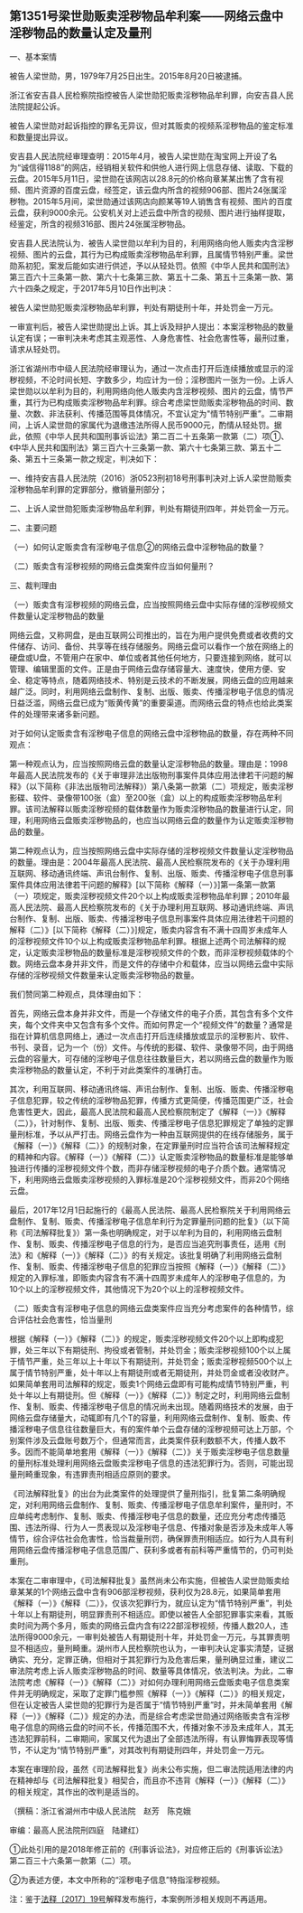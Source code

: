 ## 第1351号梁世勋贩卖淫秽物品牟利案——网络云盘中淫秽物品的数量认定及量刑

一、基本案情

被告人梁世勋，男，1979年7月25日出生。2015年8月20日被逮捕。

浙江省安吉县人民检察院指控被告人梁世勋犯贩卖淫秽物品牟利罪，向安吉县人民法院提起公诉。

被告人梁世勋对起诉指控的罪名无异议，但对其贩卖的视频系淫秽物品的鉴定标准和数量提出异议。

安吉县人民法院经审理查明：2015年4月，被告人梁世勋在淘宝网上开设了名为“诚信得1188”的网店，经销相关软件和供他人进行网上信息存储、读取、下载的云盘。2015年5月11日，梁世勋在该网店以28.8元的价格向章某某出售了含有视频、图片资源的百度云盘，经签定，该云盘内所含的视频906部、图片24张属淫秽物。2015年5月间，梁世勋通过该网店向颜某等19人销售含有视频、图片的百度云盘，获利9000余元。公安机关对上述云盘中所含的视频、图片进行抽样提取，经鉴定，所含的视频316部、图片24张属淫秽物品。

安吉县人民法院认为．被告人梁世勋以牟利为目的，利用网络向他人贩卖内含淫秽视频、图片的云盘，其行为已构成贩卖淫秽物品牟利罪，且属情节特别严重。梁世勋系初犯，案发后能如实进行供述，予以从轻处罚。依照《中华人民共和国刑法》第三百六十三条第一款、第六十七条第三款、第五十二条、第五十三条第一款、第六十四条之规定，于2017年5月10日作出判决：

被告人梁世勋犯贩卖淫秽物品牟利罪，判处有期徒刑十年，并处罚金一万元。

一审宣判后，被告人梁世勋提出上诉。其上诉及辩护人提出：本案淫秽物品的数量认定有误；一审判决未考虑其主观恶性、人身危害性、社会危害性等，最刑过重，请求从轻处罚。

浙江省湖州市中级人民法院经审理认为，通过一次点击打开后连续播放或显示的淫秽视频，不沦时间长短、字数多少，均应计为一份；淫秽图片一张为一份。上诉人梁世勋以以牟利为目的，利用网络向他人贩卖内含淫秽视频、图片的云盘，情节严重，其行为已构成贩卖淫秽物品牟利罪。综合考虑梁世勋贩卖淫秽物品的时间、数量、次数、非法获利、传播范围等具体情况，不宜认定为"情节特别严重”。二审期间，上诉人梁世勋的家属代为退缴违法所得人民币9000元，酌情从轻处罚。据此，依照《中华人民共和国刑事诉讼法》第二百二十五条第一款第（二）项①、《中华人民共和国刑法》第三百六十三条第一款、第六十七条第三款、第五十二条、第五十三条第一款之规定，判决如下：

一、维持安吉县人民法院（2016）浙0523刑初18号刑事判决对上诉人梁世勋贩卖淫秽物品牟利罪的定罪部分，撤销量刑部分；

二、上诉人梁世勋犯贩卖淫秽物品牟利罪，判处有期徒刑四年，并处罚金一万元。

二、主要问题

（一）如何认定贩卖含有淫秽电子信息②的网络云盘中淫秽物品的数量？

（二）贩卖含有淫秽视频的网络云盘类案件应当如何量刑？

三、裁判理由

（一）贩卖含有淫秽视频的网络云盘，应当按照网络云盘中实际存储的淫秽视频文件数量认定淫秽物品的数量

网络云盘，又称网盘，是由互联网公司推出的，旨在为用户提供免费或者收费的文件储存、访问、备份、共享等在线存储服务。网络云盘可以看作一个放在网络上的硬盘或U盘，不管用户在家中、单位或者其他任何地方，只要连接到网络，就可以管理、编辑里面的文件。正是由于网络云盘存储容量大、速度快，使用方便、安全、稳定等特点，随着网络技术、特别是云技术的不断发展，网络云盘的应用越来越广泛。同时，利用网络云盘制作、复制、出版、贩卖、传播淫秽电子信息的情况日益泛滥，网络云盘已成为“贩黄传黄”的重要渠道。而网络云盘的特点也给此类案件的处理带来诸多新问题。

对于如何认定贩卖含有淫秽电子信息的网络云盘中淫秽物品的数量，存在两种不同观点：

第一种观点认为，应当按照网络云盘的数量认定淫秽物品的数量。理由是：1998年最高人民法院发布的《关于审理非法出版物刑事案件具体应用法律若干问题的解释》（以下简称《非法出版物司法解释》）第八条第一款第（二）项规定，贩卖淫秽影碟、软件、录像带100张（盒）至200张（盒）以上的构成贩卖淫秽物品牟利罪。该司法解释以贩卖淫秽视频的载体数量作为贩卖淫秽物品的数量进行认定，同理，利用网络云盘贩卖淫秽物品的，也应当以网络云盘的数量作为认定贩卖淫秽物品的数量。

第二种观点认为，应当按照网络云盘中实际存储的淫秽视频文件数量认定淫秽物品的数量。理由是：2004年最高人民法院、最高人民检察院发布的《关于办理利用互联网、移动通讯终端、声讯台制作、复制、出版、贩卖、传播淫秽电子信息刑事案件具体应用法律若干问题的解释》\[以下简称《解释（一）》\]第一条第一款第（一）项规定，贩卖淫秽视频文件20个以上构成贩卖淫秽物品牟利罪；2010年最高人民法院、最高人民检察院发布的《关于办理利用互联网、移动通讯终端、声讯台制作、复制、出版、贩卖、传播淫秽电子信息刑事案件具体应用法律若干问题的解释（二）》\[以下简称《解释（二）》\]规定，贩卖内容含有不满十四周岁未成年人的淫秽视频文件10个以上构成贩卖淫秽物品牟利罪。根据上述两个司法解释的规定，认定贩卖淫秽物品的数量标准是淫秽视频文件的个数，而非淫秽视频载体的个数。网络云盘本身并非文件，而是文件的存储中介和载体，应当以网络云盘中实际存储的淫秽视频文件数量来认定贩卖淫秽物品的数量。

我们赞同第二种观点，具体理由如下：

首先，网络云盘本身并非文件，而是一个存储文件的电子介质，其包含有多个文件夹，每个文件夹中又包含有多个文件。而如何界定一个“视频文件”的数量？通常是指在计算机信息网络上，通过一次点击打开后连续播放或显示的淫秽影片、软件、书刊、录音，记为一个（份）文件。与传统的影碟、软件、录像带不同，由于网络云盘的容量大，可存储的淫秽电子信息往往数量巨大，若以网络云盘的数量作为贩卖淫秽物品的数量认定，不利于对此类案件的准确打击。

其次，利用互联网、移动通讯终端、声讯台制作、复制、出版、贩卖、传播淫秽电子信息犯罪，较之传统的淫秽物品犯罪，传播方式更简便，传播范围更广泛，社会危害性更大，因此，最高人民法院和最高人民检察院制定了《解释（一）》《解释（二）》，针对制作、复制、出版、贩卖、传播淫秽电子信息犯罪规定了单独的定罪量刑标准，予以从严打击。网络云盘作为一种由互联网提供的在线存储服务，属于《解释（一）》《解释（二）》的规制对象，在定罪量刑时应当符合该司法解释规定的精神和内容。《解释（一）》《解释（二）》认定贩卖淫秽物品的数量标准是能够单独进行传播的淫秽视频文件个数，而非存储淫秽视频的电子介质个数。通常情况下，利用网络云盘贩卖淫秽视频的入罪标准是20个淫秽视频文件，而非20个网络云盘。

最后，2017年12月1日起施行的《最高人民法院、最高人民检察院关于利用网络云盘制作、复制、贩卖、传播淫秽电子信息牟利行为定罪量刑问题的批复》（以下简称《司法解释批复》）第一条也明确规定，对于以牟利为目的，利用网络云盘制作、复制、贩卖、传播淫秽电子信息的行为，是否应当追究刑事责任，适用《刑法》和《解释（一）》《解释（二）》的有关规定。该批复明确了利用网络云盘制作、复制、贩卖、传播淫秽电子信息的犯罪应当按照《解释（一）》《解释（二）》规定的入罪标准，即贩卖内容含有不满十四周岁未成年人的淫秽电子信息的，为10个以上的淫秽视频文件，其他情况下为20个以上的淫秽视频文件。

（二）贩卖含有淫秽电子信息的网络云盘类案件应当充分考虑案件的各种情节，综合评估社会危害性，恰当量刑

根据《解释（一）》《解释（二）》的规定，贩卖淫秽视频文件20个以上即构成犯罪，处三年以下有期徒刑、拘役或者管制，并处罚金；贩卖淫秽视频100个以上属于情节严重，处三年以上十年以下有期徒刑，并处罚金；贩卖淫秽视频500个以上属于情节特别严重，处十年以上有期徒刑或者无期徒刑，并处罚金或者没收财产。如果简单套用司法解释的规定，贩卖1个网络云盘即有可能构成情节特别严重，判处十年以上有期徒刑。但《解释（一）》《解释（二）》制定之时，利用网络云盘制作、复制、贩卖、传播淫秽电子信息的情况尚未出现。随着网络技术的发展，由于网络云盘存储量大，动辄即有几个T的容量，利用网络云盘制作、复制、贩卖、传播淫秽电子信息往往数量巨大，有的案件单个云盘存储的淫秽视频可达上万部，个别案件涉及云盘账号数万个，但通常而言，此类案件获利数额不大，传播人数不多。因而不能简单地套用《解释（一）》《解释（二）》关于贩卖淫秽电子信息数量的量刑标准处理利用网络云盘贩卖淫秽电子信息的违法犯罪行为。否则，可能出现量刑畸重现象，有违罪责刑相适应原则的要求。

《司法解释批复》的出台为此类案件的处理提供了量刑指引，批复第二条明确规定，对利用网络云盘制作、复制、贩卖、传播淫秽电子信息牟利案件，量刑时，不应单纯考虑制作、复制、贩卖、传播淫秽电子信息的数量，还应充分考虑传播范围、违法所得、行为人一贯表现以及淫秽电子信息、传播对象是否涉及未成年人等情节，综合评估社会危害性，恰当裁量刑罚，确保罪责刑相适应。如行为人具有利用网络云盘传播淫秽电子信息范围广、获利多或者有前科等严重情节的，仍可判处重刑。

本案在二审审理中，《司法解释批复》虽然尚未公布实施，但被告人梁世勋贩卖给章某某的1个网络云盘中含有906部淫秽视频，获利仅为28.8元，如果简单套用《解释（一）》《解释（二）》，仅该次犯罪行为，就应认定为“情节特别严重”，判处十年以上有期徒刑，明显罪责刑不相适应。即使以被告人全部犯罪事实来看，其贩卖时间为两个多月，贩卖的网络云盘内含有l222部淫秽视频，传播人数20人，违法所得9000余元，一审判处被告人有期徒刑十年，并处罚金一万元，与其罪责明显不相适应，量刑畸重。湖州市人民检察院也认为，一审判决认定事实清楚，证据确实、充分，定罪正确，但相对于其犯罪行为及危害后果，量刑确显过重，建议二审法院考虑上诉人贩卖淫秽物品的时间、数量等具体情况，依法判决。为此，二审法院考虑《解释（一）》《解释（二）》对如何办理利用网络云盘贩卖电子信息类案件并无明确规定，采取了定罪门槛参照《解释（一）》《解释（二）》的相关规定，但在认定被告人梁世勋的犯罪行为是否属于“情节特别严重”时，并未简单套用《解释（一）》《解释（二）》规定的办法，而是综合考虑梁世勋通过网络贩卖含有淫秽电子信息的网络云盘的时间不长，传播范围不大，传播对象不涉及未成年人，其无违法犯罪前科，二审期间，家属又代为退出了全部违法所得，有认罪悔罪表现等情节，不认定为“情节特别严重”，对其改判有期徒刑四年，并处罚金一万元。

本案在审理阶段，虽然《司法解释批复》尚未公布实施，但二审法院适用法律的内在精神却与《司法解释批复》相契合，而且亦不违背《解释（一）》《解释（二）》的相关规定，其作出的改判是适当的。

（撰稿：浙江省湖州市中级人民法院　赵芳　陈克娥

审编：最高人民法院刑四庭　陆建红）

①此处引用的是2018年修正前的《刑事诉讼法》，对应修正后的《刑事诉讼法》第二百三十六条第一款第（二）项。

②为表述方便，本文中所称的“淫秽电子信息”特指淫秽视频。

注：鉴于[法释〔2017〕19号](http://xsba0.com/sfjs/2017/fy-wlyp2017.htm)解释发布施行，本案例所涉相关规则不再适用。